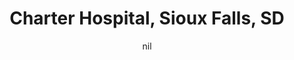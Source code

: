---
title: "Charter Hospital, Sioux Falls, SD"
project_id: 
date: nil
conference_id: ""
presenters:
   - peter_bandettini
summary: "Charter Hospital, Sioux Falls, SD"
file: /assets/presentations/
filename: 
layout: presentation
---